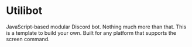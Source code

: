 # Utilibot

JavaScript-based modular Discord bot. Nothing much more than that. This is a template to build your own. Built for any platform that supports the screen command.
